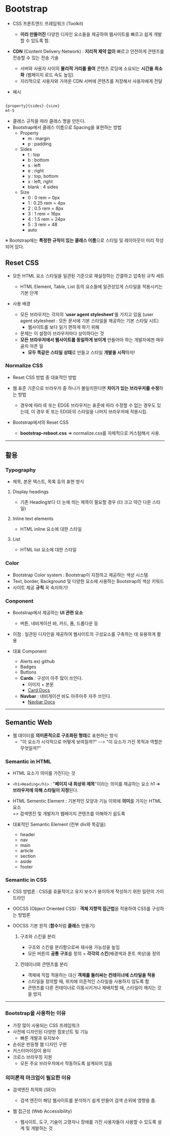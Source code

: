 # Bootstrap

- CSS 프론트엔드 프레임워크 (Toolkit)
    - **미리 만들어진** 다양한 디자인 요소들을 제공하여 웹사이트를 빠르고 쉽게 개발할 수 있도록 함.

- **CDN** (Content Delivery Network) : **지리적 제약 없이** 빠르고 안전하게 콘텐츠를 전송할 수 있는 전송 기술
    - 서버와 사용자 사이의 **물리적 거리를 줄여** 콘텐츠 로딩에 소요되는 **시간을 최소화** (웹페이지 로드 속도 높임)
    - 지리적으로 사용자와 가까운 CDN 서버에 콘텐츠를 저장해서 사용자에게 전달
 
- 예시

```html

{property}{sides}-{size}
mt-5

```
- 클래스 규칙을 따라 클래스 명을 만든다.
- Bootstrap에서 클래스 이름으로 Spacing을 표현하는 방법
    - Property
        - m : margin
        - p : padding
    - Sides
        - t : top
        - b : bottom
        - s : left
        - e : right
        - y : top, bottom
        - x : left, right
        - blank : 4 sides
    - Size
        - 0 : 0 rem = 0px
        - 1 : 0.25 rem = 4px
        - 2 : 0.5 rem = 8px
        - 3 : 1 rem = 16px
        - 4 : 1.5 rem = 24px
        - 5 : 3 rem = 48
        - auto

※ Bootstrap에는 **특정한 규칙이 있는 클래스 이름**으로 스타일 및 레이아웃이 미리 작성되어 있다.

## Reset CSS

- 모든 HTML 요소 스타일을 일관된 기준으로 재설정하는 간결하고 압축된 규칙 세트
    - HTML Element, Table, List 등의 요소들에 일관성있게 스타일을 적용시키는 기본 단계

- 사용 배경
    - 모든 브라우저는 각자의 '**user agent stylesheet**'를 가지고 있음 (user agent stylesheet : 모든 문서에 기본 스타일을 제공하는 기본 스타일 시트)
        - 웹사이트를 보다 읽기 편하게 하기 위해
    - 문제는 이 설정이 브라우저마다 상이하다는 것
    - **모든 브라우저에서 웹사이트를 동일하게 보이게** 만들어야 하는 개발자에겐 매우 골치 아픈 일
        - **모두 똑같은 스타일 상태**로 만들고 스타일 **개발을 시작**하자!
     
### Normalize CSS

- Reset CSS 방법 중 대표적인 방법
- 웹 표준 기준으로 브라우저 중 하나가 불일치한다면 **차이가 있는 브라우저를 수정**하는 방법
    - 경우에 따라 IE 또는 EDGE 브라우저는 표준에 따라 수정할 수 없는 경우도 있는데, 이 경우 IE 또는 EDGE의 스타일을 나머지 브라우저에 적용시킴.
 
- Bootstrap에서의 Reset CSS
    - **bootstrap-reboot.css** => normalize.css를 자체적으로 커스텀해서 사용.
 
---

## 활용

### Typography

- 제목, 본문 텍스트, 목록 등의 표현 방식

1. Display headings
    - 기존 Heading보다 더 눈에 띄는 제목이 필요할 경우 (더 크고 약간 다른 스타일)

2. Inline text elements
    - HTML inline 요소에 대한 스타일
  
3. List
    - HTML list 요소에 대한 스타일
  
### Color

- Bootstrap Color system : Bootstrap이 지정하고 제공하는 색상 시스템
- Text, border, Background 및 다양한 요소에 사용하는 Bootstrap의 색상 키워드
- 사이트 제공 **규칙** 꼭 숙지하기!

### Conponent

- Bootstrap에서 제공하는 **UI 관련 요소**
    - 버튼, 네비게이션 바, 카드, 폼, 드롭다운 등

- 이점 : 일관된 디자인을 제공하여 웹사이트의 구성요소를 구축하는 데 유용하게 활용
 
- 대표 Component
    - Alerts ex) github
    - Badges
    - Buttons
    - **Cards** : 구성이 아주 많이 쓰인다.
        - 이미지 + 본문
        - [Card Docs](https://getbootstrap.com/docs/5.3/components/card/)
    - **Navbar** : 네비게이션 바도 아주아주 자주 쓰인다.
        - [Navbar Docs](https://getbootstrap.com/docs/5.3/components/navbar/)

---

## Semantic Web

- 웹 데이터를 **의미론적으로 구조화된 형태**로 표현하는 방식
    - "이 요소가 시각적으로 어떻게 보여질까?" --> "이 요소가 가진 목적과 역할은 무엇일까?"

### Semantic in HTML

- HTML 요소가 의미를 가진다는 것
- `<h1>Heading</h1>` : "**페이지 내 최상위 제목**"이라는 의미를 제공하는 요소 h1 => **브라우저에 의해 스타일이 지정**된다.

- HTML Sementic Element : 기본적인 모양과 기능 이외에 **의미**를 가지는 HTML 요소  
=> 검색엔진 및 개발자가 웹페이지 콘텐츠를 이해하기 쉽도록

- 대표적인 Semantic Element (전부 div와 똑같음)
    - header
    - nav
    - main
    - article
    - section
    - aside
    - footer

### Semantic in CSS

- CSS 방법론 : CSS를 효율적이고 유지 보수가 용이하게 작성하기 위한 일련의 가이드라인
- OOCSS (Object Oriented CSS) : **객체 지향적 접근법**을 적용하여 CSS를 구성하는 방법론

- OOCSS 기본 원칙 (**함수**처럼 **클래스** 만들기)
    1. 구조와 스킨을 분리
        - 구조와 스킨을 분리함으로써 재사용 가능성을 높임
        - 모든 버튼의 **공통 구조**를 정의 + **각각의 스킨**(배경색과 폰트 색상)을 정의

    2. 컨테이너와 콘텐츠를 분리
        - 객체에 직접 적용하는 대신 **객체를 둘러싸는 컨테이너에 스타일을 적용**
        - 스타일을 정의할 때, 위치에 의존적인 스타일을 사용하지 않도록 함
        - 콘텐츠를 다른 컨테이너로 이동시키거나 재배치할 때, 스타일이 깨지는 것을 방지

---

### Bootstrap을 사용하는 이유

- 가장 많이 사용되는 CSS 프레임워크
- 사전에 디자인된 다양한 컴포넌트 및 기능
    - 빠른 개발과 유지보수
- 손쉬운 반응형 웹 디자인 구현
- 커스터마이징이 용이
- 크로스 브라우징 지원
    - 모든 주요 브라우저에서 작동하도록 설계되어 있음
 
### 의미론적 마크업이 필요한 이유

- 검색엔진 최적화 (SEO)
    - 검색 엔진이 해당 웹사이트를 분석하기 쉽게 만들어 검색 순위에 영향을 줌.

- 웹 접근성 (Web Accessibility)
    - 웹사이트, 도구, 기술이 고령자나 장애를 가진 사용자들이 사용할 수 있도록 설계 및 개발하는 것
